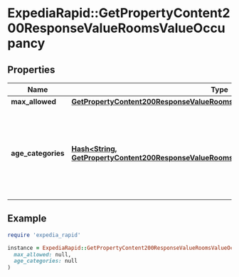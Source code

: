 # ExpediaRapid::GetPropertyContent200ResponseValueRoomsValueOccupancy

## Properties

| Name | Type | Description | Notes |
| ---- | ---- | ----------- | ----- |
| **max_allowed** | [**GetPropertyContent200ResponseValueRoomsValueOccupancyMaxAllowed**](GetPropertyContent200ResponseValueRoomsValueOccupancyMaxAllowed.md) |  | [optional] |
| **age_categories** | [**Hash&lt;String, GetPropertyContent200ResponseValueRoomsValueOccupancyAgeCategoriesValue&gt;**](GetPropertyContent200ResponseValueRoomsValueOccupancyAgeCategoriesValue.md) | Map of the age categories used to determine the maximum children and adult occupancy. | [optional] |

## Example

```ruby
require 'expedia_rapid'

instance = ExpediaRapid::GetPropertyContent200ResponseValueRoomsValueOccupancy.new(
  max_allowed: null,
  age_categories: null
)
```

